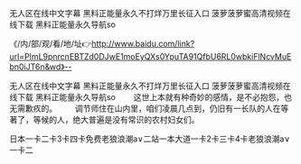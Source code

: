 无人区在线中文字幕
黑料正能量永久不打烊万里长征入口
菠萝菠萝蜜高清视频在线下载
黑料正能量永久导航so


《/内/部/观/看/地/址👉http://www.baidu.com/link?url=PImL9pnrcnEBTZd0DJwE1moEyQXs0YpuTA91QfbU6RL0wbkiFlNcvMuEbn0iJT6n&wd》--

无人区在线中文字幕
黑料正能量永久不打烊万里长征入口
菠萝菠萝蜜高清视频在线下载
黑料正能量永久导航so
　　这世上本就有种奇妙的感情，是不必抱怨，也无需歉疚的。
　　调节师住在山内里，咱们凌晨几点到，仍旧有一长队的人在等著了，等候的人，绝大普遍是没有常识的农村妇女们。





日本一卡二卡3卡四卡免费老狼浪潮a∨二站一本大道一卡2卡三卡4卡老狼浪潮a∨一卡二
